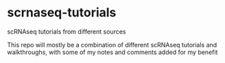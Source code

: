 # scrnaseq-tutorials
scRNAseq tutorials from different sources

This repo will mostly be a combination of different scRNAseq tutorials and walkthroughs, with some of my notes and comments added for my benefit
